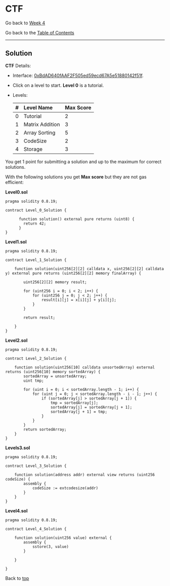 # CTF 

Go back to [Week 4](/Week%204/week-4-homeworks-solutions.md)

Go back to the [Table of Contents](/README.md)

---

## Solution

**CTF** Details:
- Interface: [0xBdAD640fAAF2F505ed59ecd67A5e51880142f51f](https://testnet.bscscan.com/address/0xBdAD640fAAF2F505ed59ecd67A5e51880142f51f#code).
- Click on a level to start. **Level 0** is a tutorial.
- Levels:

    | #	|Level Name       |	Max Score |
    |:--|:----------------|:----------|
    | 0	| Tutorial        |	2         |
    | 1	| Matrix Addition |	3         |
    | 2	| Array Sorting	  | 5         |
    | 3	| CodeSize	      | 2         |
    | 4 | Storage	      | 3         |

You get 1 point for submitting a solution and up to the maximum for correct solutions.

With the following solutions you get **Max score** but they are not gas efficient:

**Level0.sol**

```sol
pragma solidity 0.8.19;

contract Level_0_Solution {

	  function solution() external pure returns (uint8) {
        return 42; 
      }
}
```

**Level1.sol**

```sol
pragma solidity 0.8.19;

contract Level_1_Solution {

    function solution(uint256[2][2] calldata x, uint256[2][2] calldata y) external pure returns (uint256[2][2] memory finalArray) {
    
        uint256[2][2] memory result;

        for (uint256 i = 0; i < 2; i++) {
            for (uint256 j = 0; j < 2; j++) {
                result[i][j] = x[i][j] + y[i][j];
            }
        }

        return result; 
    
    }
}
```

**Level2.sol**

```sol
pragma solidity 0.8.19;

contract Level_2_Solution {
        
    function solution(uint256[10] calldata unsortedArray) external returns (uint256[10] memory sortedArray) {
        sortedArray = unsortedArray;
        uint tmp;
        
        for (uint i = 0; i < sortedArray.length - 1; i++) {
            for (uint j = 0; j < sortedArray.length - i - 1; j++) {
                if (sortedArray[j] > sortedArray[j + 1]) {
                    tmp = sortedArray[j];
                    sortedArray[j] = sortedArray[j + 1];
                    sortedArray[j + 1] = tmp;
                }
            }
        }
        return sortedArray;
    }
}
```

**Levels3.sol**

```sol
pragma solidity 0.8.19;

contract Level_3_Solution {
        
    function solution(address addr) external view returns (uint256 codeSize) {
        assembly {
            codeSize := extcodesize(addr)
        }
    }
}
```

**Level4.sol**

```sol
pragma solidity 0.8.19;

contract Level_4_Solution {
        
    function solution(uint256 value) external {
        assembly {
            sstore(3, value)
        }

    }
    
}
```

Back to [top](#ctf)